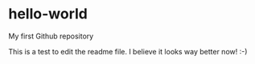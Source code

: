 # hello-world
My first Github repository

This is a test to edit the readme file. I believe it looks way better now! :-)
